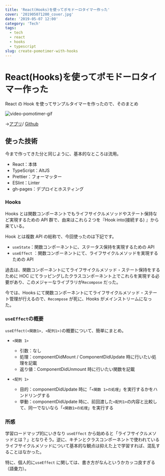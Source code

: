 ```yaml
---
title: 'React(Hooks)を使ってポモドーロタイマー作った'
cover: '201905071200_cover.jpg'
date: '2019-05-07 12:00'
category: 'Tech'
tags:
  - tech
  - react
  - hooks
  - typescript
slug: create-pomotimer-with-hooks
---
```


# React(Hooks)を使ってポモドーロタイマー作った

React の Hook を使ってサンプルタイマーを作ったので、そのまとめ

![video-pomotimer-gif](./201905071200_1.gif)

→[アプリ](https://github.com/snamiki1212/pomotimer-with-hooks)/ [Github](https://github.com/snamiki1212/pomotimer-with-hooks)

## 使った技術

今まで作ってきた分と同じように、基本的なところは流用。

- React：本体
- TypeScript：AltJS
- Prettier：フォーマッター
- ESlint：Linter
- gh-pages：デプロイとホスティング

### Hooks

Hooks とは関数コンポーネントでもライフサイクルメソッドやステート保持など実現するための API 群で、由来はこれら２つを『Hook into(接続する) 』から来ている。

Hook とは複数 API の総称で、今回使ったのは下記です。

- `useState`：関数コンポーネントに、ステータス保持を実現するための API
- `useEffect` ：関数コンポーネントにて、ライフサイクルメソッドを実現するための API

過去は、関数コンポーネントにてライフサイクルメソッド・ステート保持をするために HOC にてラッピングしたクラスコンポーネント上でこれらを実現する必要があり、このメジャーなライブラリが`Recompose` だった。

今では、Hooks にて関数コンポーネントにてライフサイクルメソッド・ステート管理が行えるので、`Recompose` が死に、Hooks がメインストリームになった。

### `useEffect`の概要

`useEffect(<関数1>, <配列1>)`の概要について、簡単にまとめ。

- `<関数 1>`

  - 引数：なし
  - 処理：componentDidMount / ComponentDidUpdate 時に行いたい処理を記載
  - 返り値：ComponentDidUnmount 時に行いたい関数を記載

- `<配列 1>`
  - 目的：componentDidUpdate 時に「`<関数 1>の処理`」を実行するかをハンドリングする
  - 挙動：componentDidUpdate 時に、前回渡した`<配列1>`の内容と比較して、同一でないなら「`<関数1>の処理`」を実行する

### 所感

学習ロードマップ的にいきなり `useEffect` から始めると「ライフサイクルメソッドとは？」となりそう。逆に、キチンとクラスコンポーネントで使われているライフサイクルメソッドについて基本的な観点は抑えた上で学習すれば、混乱することはなかった。

特に、個人的に`useEffect` に関しては、書き方がなんというかカッコ良すぎる（語彙力）。
